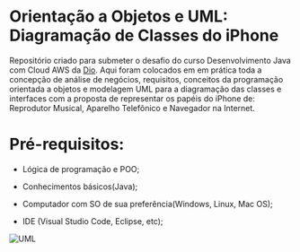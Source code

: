 # Orientação a Objetos e UML: Diagramação de Classes do iPhone

Repositório criado para submeter o desafio do curso Desenvolvimento Java com Cloud AWS da [Dio](https://www.google.com/url?sa=t&rct=j&q=&esrc=s&source=web&cd=&cad=rja&uact=8&ved=2ahUKEwj_-Ou8odyAAxXPGbkGHUu9CoAQFnoECBYQAQ&url=https%3A%2F%2Fwww.dio.me%2F&usg=AOvVaw3P75GLlstjORQVFDCyOyYk&opi=89978449). 
Aqui foram colocados em em prática toda a concepção de análise de negócios, requisitos, conceitos da programação orientada a objetos e modelagem UML para a diagramação das classes e interfaces com a proposta de representar os papéis do iPhone de: Reprodutor Musical, Aparelho Telefônico e Navegador na Internet. 

# Pré-requisitos:

* Lógica de programação e POO;

* Conhecimentos básicos(Java);

* Computador com SO de sua preferência(Windows, Linux, Mac OS);

* IDE (Visual Studio Code, Eclipse, etc);

![UML](UML.png)

